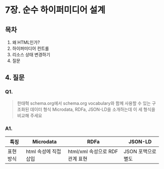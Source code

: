 # 7장. 순수 하이퍼미디어 설계

## 목차

1. 왜 HTML인가?
2. 하이퍼미디어 컨트롤
3. 리소스 상태 변경하기
4. 질문


## 4. 질문

### Q1.
> 한태혁
> schema.org에서 schema.org vocabulary와 함께 사용할 수 있는 구조화된 데이터 형식 Microdata, RDFa, JSON-LD을 소개하는데
> 이 세 형식을 비교해 주세요

### A1.
| 특징 | Microdata | RDFa | JSON-LD |
|--------|--------|--------|--------|
| 표현 방식 | html 속성에 직접 삽입 | html/xml 속성으로 RDF 관계 표현 | JSON 포맥으로 별도 <script>에 삽입 |


### Q2.
> 박근영
> 마이크로데이터 속성 중 itemid와 itemref에 대해서도 알려주세요

### A2.
- itemid : 고유 식별자로, html의 id와 유사한 역할을 합니다. 하지만, 책에서 id 보다는 class 사용을 권했듯, 마찬가지로 itemprop 
사용을 권장합니다. (131p)
- itemref : itemtype 문서에 정의된 itemprop들을 하나의 항목으로 묶어서 연결하고 싶을 때 사용하는 속성입니다.
예를 들면, 아래 경우는 itemref가 id가 address인 태그를 참조해, 정의된 PostalAddress가 Person에 속한 정보임을 알려줍니다.
```
<div itemscope itemtype="http://schema.org/Person" itemid="https://example.com/person/johndoe" itemref="address">
  <span itemprop="name">John Doe</span>
  <span itemprop="telephone">+1234567890</span>
</div>

<div id="address" itemscope itemtype="http://schema.org/PostalAddress">
  <span itemprop="streetAddress">123 Main St</span>
  <span itemprop="addressLocality">Anytown</span>
</div>
```
https://html.spec.whatwg.org/multipage/microdata.html#attr-itemref - itemref

### Q3.
> 임해찬
> 마이크로데이터는 rel 속성 대신에 itemprop 속성과 itemtype 속성을 통해 리소스의 관계를 표현하는 것으로 보이는데,
> itemprop 속성과 itemtype 속성을 통해 리소스의 관계를 표현하는 예시를 보고 싶습니다.

### A3.
먼저 rel과 마이크로데이터의 차이를 알면 더 이해하기 쉬운데, rel의 경우에는 현재 문서와 다른 문서의 관계를 정의하는 것으로 1:1의 관계입니다. 하지만, 마이크로데이터는 구조화된 데이터에 가깝습니다. 저는 마이크로데이터를 HTML을 JSON 처럼 만들어주는 것으로 해석했습니다.
결과적으로, itemtype은 데이터의 유형을 정의하는 문서이고, itemprop은 해당 문서의 특정 데이터 항목을 지정하는 용도입니다.
우리가 특정 JSON 데이터를 가져와서, 특정 속성의 값을 받아와 사용하는 것과 비슷하게 보면 될 것 같습니다.
```
rel 예시
<a href="next-article.html" rel="next">Next Article</a>
<a href="previous-article.html" rel="prev">Previous Article</a>
```
```
마이크로데이터 예시
<div itemscope itemtype="http://schema.org/Person">
  <span itemprop="name">John Doe</span>
  <span itemprop="telephone">+1234567890</span>
</div>
```

### Q4.
> 최준영
> 리뷰, 이벤트, 사용자 프로필 등의 구조화된 데이터의 여러가지 타입들에 대해 소개해주세요

### A4.
hCard 와 같은 표준을 말씀하시는 것 같습니다. hCard 와 같은 마이크로포맷에는 h-adr(adr의 upadate ver.) : 주소, h-recipe(hRecipe의 update ver.): 레시피, h-resume(hResume의 update ver.): 이력서 등이 있습니다.
https://microformats.org/wiki/microformats2#Parsers - microformats2


### Q5.
> 곽재영
> HTML 4의 rev 속성을 rel 속성과 비교하여 설명해주시고, 현재는 왜 사용하지 않는 지 자세한 이유를 알고 싶어요.

### A5.
130p 주석에 rev 속성은 rel의 반대에 해당한다고 합니다. rel은 next, rev는 previous의 관계를 나타내는 역할을 한다고 합니다.
html5에서 제외된 이유는 rev가 rel에 비해 많이 사용되지 않았고, 관계는 한 방향으로 나타내는 편이 직관적이고 명확했기 때문이라고 합니다.
https://www.w3.org/TR/html4/struct/links.html#h-12.3.1 - what is rel & rev
https://www.w3.org/TR/html5-diff/#obsolete-attributes - obsolete attributes

### Q6.
> 서형석
> AI를 활용해서 HTML의 새 하이퍼미디어 컨트롤이나, 프로토콜 의미 체계, 애플리케이션 의미 체계를 확장할 수 있을까요?
>본인의 생각을 먼저 정리한 뒤, LLM에도 질문을 던져보고, 예시 두 가지를 소개해주세요 :)
>
>(extra. 이를 통해 스스로 발전하는 웹 통신 표준을 만들어 볼 수 있을까요?)

### A6.
제가 해석한 Rest의 의미는 결국, 자동화를 가능케하는 것이 목적인 것 같습니다. 사람처럼 name이나 title, discription 등에서 의미를 찾아
내지 못하고 그저 0과 1로만 이해하는 컴퓨터를 위해서. 하지만, 그건 전통적인 소프트웨어 에이전트에 해당하는 내용일 것 같습니다.
AI를 이용한다면, 이렇게 제약을 하면서 패턴을 만들 필요 없이 클라이언트와 동일한 이해를 가지지 않을까요? 결국, 제약이 없기 때문에 동시
에 프로파일 문서 하나만 주면 알아서 처리해주는 에이전트가 생기기 때문에 확장성이 크게 높아질 것 같습니다.

>chatGPT 4o mini
>AI를 활용하여 HTML의 새 하이퍼미디어 컨트롤, 프로토콜 의미 체계, 애플리케이션 의미 체계를 확장할 수 있는 가능성은 충분히 존재합니다. 
>이 과정은 AI가 제공하는 패턴 인식, 자동화, 예측 기능을 활용하여 기존의 웹 표준을 발전시키고, 더 나아가 새로운 형태의 상호작용 모델을 
>구현할 수 있는 방향으로 발전할 수 있습니다.
>
> 1. 하이퍼미디어 컨트롤의 확장 (AI 기반 링크 및 콘텐츠 추천)
> - AI 기반 링크 및 콘텐츠 추천 : 사용자의 이전 동작, 검색 기록, 클릭 패턴, 혹은 유사한 사용자들의 행동을 분석해 연관된 페이지, 리소스를 제시할 수 있습니다.
> - 동적인 하이퍼미디어 요소 생성 : AI가 실시간으로 웹 페이지의 내용을 분석하고 그에 맞는 링크를 자동으로 생성할 수 있습니다.
> 
> 2. 프로토콜 의미 체계의 확장 (AI 기반 네트워크 최적화 및 예측)
> - 네트워크 최적화 : HTTP 요청 최적화, 데이터 압축, 요청 분산, 트래픽 병목 회피
> - 프로토콜 개선 : 패킷 손실, 지연, 오류 등을 모니터링하여 적응형 프로토콜 설계
> - 자기 학습형 프로토콜 : 기존 프로토콜을 학습해 네트워크 상황에 맞춰 프로토콜을 스스로 개선
>    
> 3. 애플리케이션 의미 체계의 확장 (AI 기반 UI/UX 최적화 및 예측)
> - 동적인 UI/UX 최적화 : 사용자 행동을 분석해 최적의 UI/UX 디자인 조정
> - 개인화된 경험 제공 : 사용자의 취향 등을 분석해 콘텐츠를 개인화
> - 자동화된 애플리케이션 흐름 조정 : 애플리케이션 사용 중 필요한 데이터를 예측해 자동 제공







